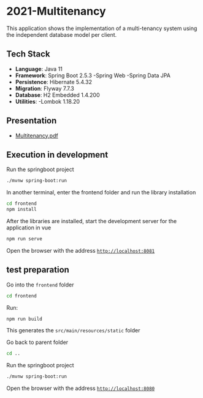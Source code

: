 # 2021-Multitenancy

This application shows the implementation of a multi-tenancy system using the independent database model per client.

## Tech Stack
- **Language**: Java 11
- **Framework**: Spring Boot 2.5.3
  -Spring Web
  -Spring Data JPA
- **Persistence**: Hibernate 5.4.32
- **Migration**: Flyway 7.7.3
- **Database**: H2 Embedded 1.4.200
- **Utilities**:
  -Lombok 1.18.20

## Presentation
- [Multitenancy.pdf](pdf/Multitenancy.pdf)

## Execution in development
Run the springboot project
```bash
./mvnw spring-boot:run
```
In another terminal, enter the frontend folder and run the library installation
```bash
cd frontend
npm install
```
After the libraries are installed, start the development server for the application in vue
```bash
npm run serve
```
Open the browser with the address [`http://localhost:8081`](http://localhost:8081)


## test preparation
Go into the `frontend` folder
```bash
cd frontend
```

Run:
```bash
npm run build
```
This generates the `src/main/resources/static` folder

Go back to parent folder
```bash
cd ..
```

Run the springboot project
```bash
./mvnw spring-boot:run
```
Open the browser with the address [`http://localhost:8080`](http://localhost:8080)